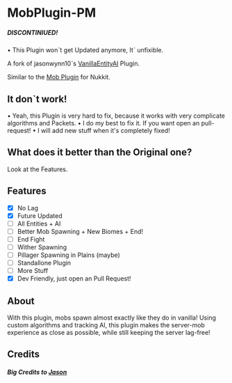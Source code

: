 # MobPlugin-PM

##### DISCONTINIUED!
• This Plugin wonˋt get Updated anymore, Itˋ unfixible.

A fork of jasonwynn10ˋs [VanillaEntityAI](https://github.com/jasonwynn10/VanillaEntityAI) Plugin.

Similar to the [Mob Plugin](https://github.com/Nukkit-coders/MobPlugin) for Nukkit.

## It donˋt work!
• Yeah, this Plugin is very hard to fix, because it works with very complicate algorithms and Packets.
• I do my best to fix it. If you want open an pull-request!
• I will add new stuff when it's completely fixed!

## What does it better than the Original one?
Look at the Features.

## Features
- [X] No Lag
- [X] Future Updated
- [ ] All Entities + AI
- [ ] Better Mob Spawning + New Biomes + End!
- [ ] End Fight
- [ ] Wither Spawning
- [ ] Pillager Spawning in Plains (maybe)
- [ ] Standallone Plugin
- [ ] More Stuff
- [X] Dev Friendly, just open an Pull Request!

## About
With this plugin, mobs spawn almost exactly like they do in vanilla! Using custom algorithms and tracking AI, this plugin makes the server-mob experience as close as possible, while still keeping the server lag-free!

## Credits
##### Big Credits to [Jason](https://github.com/jasonwynn10)
